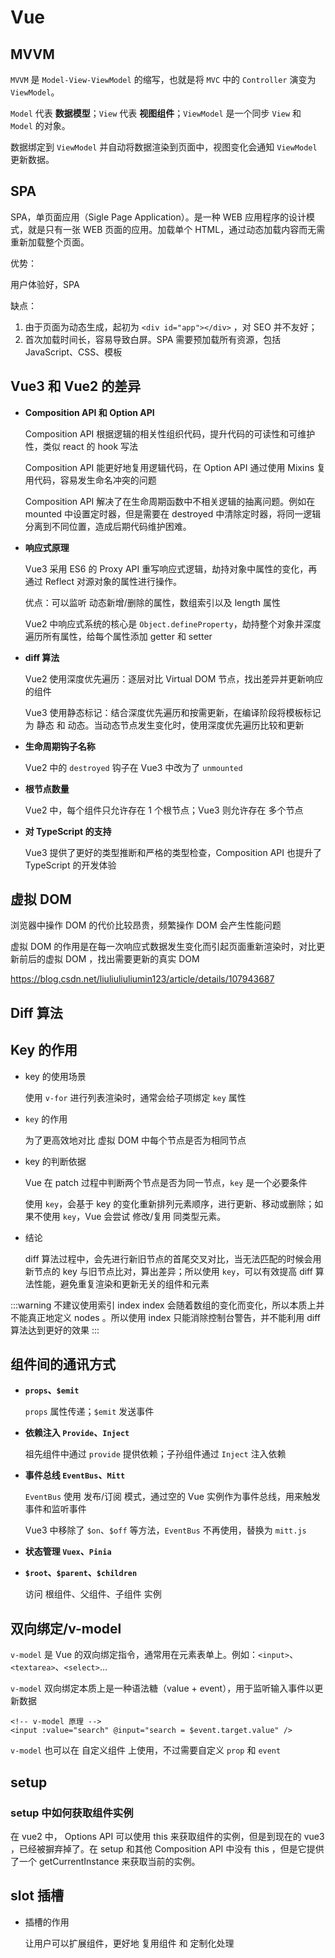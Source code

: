 <script setup>
import cdnImg from '/.vitepress/components/cdnImg.vue';
</script>

# Vue

## MVVM

  `MVVM` 是 `Model-View-ViewModel` 的缩写，也就是将 `MVC` 中的 `Controller` 演变为 `ViewModel`。

  `Model` 代表 **数据模型**；`View` 代表 **视图组件**；`ViewModel` 是一个同步 `View` 和 `Model` 的对象。

  数据绑定到 `ViewModel` 并自动将数据渲染到页面中，视图变化会通知 `ViewModel` 更新数据。

## SPA

SPA，单页面应用（Sigle Page Application）。是一种 WEB 应用程序的设计模式，就是只有一张 WEB 页面的应用。加载单个 HTML，通过动态加载内容而无需重新加载整个页面。

优势：

用户体验好，SPA 


缺点：

1. 由于页面为动态生成，起初为 `<div id="app"></div>` ，对 SEO 并不友好；
2. 首次加载时间长，容易导致白屏。SPA 需要预加载所有资源，包括 JavaScript、CSS、模板

## Vue3 和 Vue2 的差异

- **Composition API 和 Option API**

  Composition API 根据逻辑的相关性组织代码，提升代码的可读性和可维护性，类似 react 的 hook 写法

  Composition API 能更好地复用逻辑代码，在 Option API 通过使用 Mixins 复用代码，容易发生命名冲突的问题

  Composition API 解决了在生命周期函数中不相关逻辑的抽离问题。例如在 mounted 中设置定时器，但是需要在 destroyed 中清除定时器，将同一逻辑分离到不同位置，造成后期代码维护困难。

- **响应式原理**

  Vue3 采用 ES6 的 <span class="blue-text">Proxy API</span> 重写响应式逻辑，劫持对象中属性的变化，再通过 <span class="blue-text">Reflect</span> 对源对象的属性进行操作。

  优点：可以监听 动态新增/删除的属性，数组索引以及 length 属性

  Vue2 中响应式系统的核心是 `Object.defineProperty`，劫持整个对象并深度遍历所有属性，给每个属性添加 getter 和 setter

- **diff 算法**

  Vue2 使用深度优先遍历：逐层对比 Virtual DOM 节点，找出差异并更新响应的组件

  Vue3 使用静态标记：结合深度优先遍历和按需更新，在编译阶段将模板标记为 静态 和 动态。当动态节点发生变化时，使用深度优先遍历比较和更新

- **生命周期钩子名称**

  Vue2 中的 `destroyed` 钩子在 Vue3 中改为了 `unmounted`

- **根节点数量**

  Vue2 中，每个组件只允许存在 1 个根节点；Vue3 则允许存在 多个节点

- **对 TypeScript 的支持**

  Vue3 提供了更好的类型推断和严格的类型检查，Composition API 也提升了 TypeScript 的开发体验

## 虚拟 DOM

浏览器中操作 DOM 的代价比较昂贵，频繁操作 DOM 会产生性能问题

虚拟 DOM 的作用是在每一次响应式数据发生变化而引起页面重新渲染时，对比更新前后的虚拟 DOM ，找出需要更新的真实 DOM

https://blog.csdn.net/liuliuliuliumin123/article/details/107943687

## Diff 算法

## Key 的作用

- key 的使用场景

  使用 `v-for` 进行列表渲染时，通常会给子项绑定 `key` 属性

- `key` 的作用

  为了更高效地对比 <span class="blue-text">虚拟 DOM</span> 中每个节点是否为相同节点

- key 的判断依据

  Vue 在 patch 过程中判断两个节点是否为同一节点，`key` 是一个必要条件

  使用 `key`，会基于 key 的变化重新排列元素顺序，进行更新、移动或删除；如果不使用 `key`，Vue 会尝试 修改/复用 同类型元素。

- 结论

  diff 算法过程中，会先进行新旧节点的首尾交叉对比，当无法匹配的时候会用新节点的 key 与旧节点比对，算出差异；所以使用 `key`，可以有效提高 diff 算法性能，避免重复渲染和更新无关的组件和元素

:::warning 不建议使用索引 index
index 会随着数组的变化而变化，所以本质上并不能真正地定义 nodes 。所以使用 index 只能消除控制台警告，并不能利用 diff 算法达到更好的效果
:::

## 组件间的通讯方式

- **`props`、`$emit`**

  `props` 属性传递；`$emit` 发送事件

- **依赖注入 `Provide`、`Inject`**

  祖先组件中通过 `provide` 提供依赖；子孙组件通过 `Inject` 注入依赖

- **事件总线 `EventBus`、`Mitt`**

  `EventBus` 使用 发布/订阅 模式，通过空的 Vue 实例作为事件总线，用来触发事件和监听事件

  Vue3 中移除了 `$on`、`$off` 等方法，`EventBus` 不再使用，替换为 `mitt.js`

- **状态管理 `Vuex`、`Pinia`**

- **`$root`、`$parent`、`$children`**

  访问 根组件、父组件、子组件 实例


## 双向绑定/v-model

`v-model` 是 Vue 的双向绑定指令，通常用在元素表单上。例如：`<input>`、`<textarea>`、`<select>`...

`v-model` 双向绑定本质上是一种语法糖（value + event），用于监听输入事件以更新数据

```Vue
<!-- v-model 原理 -->
<input :value="search" @input="search = $event.target.value" />
```

`v-model` 也可以在 自定义组件 上使用，不过需要自定义 `prop` 和 `event`

## setup

### setup 中如何获取组件实例

在 vue2  中， Options API 可以使用 this 来获取组件的实例，但是到现在的 vue3 ，已经被摒弃掉了。在 setup 和其他 Composition API 中没有 this ，但是它提供了一个 getCurrentInstance 来获取当前的实例。

## slot 插槽

- 插槽的作用

  让用户可以扩展组件，更好地 复用组件 和 定制化处理